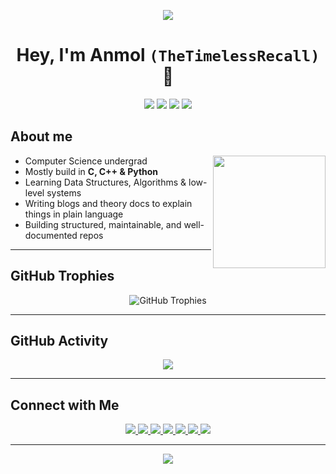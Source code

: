 <p align="center">
  <img src="https://capsule-render.vercel.app/api?type=waving&color=gradient&text=Welcome%20&height=100&section=header"/>
</p>

<h1 align="center">
Hey, I'm Anmol <code>(TheTimelessRecall)</code> 👾
</h1>

<p align="center">
  <img src="https://img.shields.io/badge/C-05122A?style=flat&logo=c&logoColor=A8B9CC"/>
  <img src="https://img.shields.io/badge/C++-05122A?style=flat&logo=c%2B%2B&logoColor=00599C"/>
  <img src="https://img.shields.io/badge/Python-05122A?style=flat&logo=python&logoColor=3776AB"/>
  <img src="https://img.shields.io/badge/Git-05122A?style=flat&logo=git&logoColor=F05032"/>
</p>

## About me

<img align="right" src="https://media.giphy.com/media/NytMLKyiaIh6VH9SPm/giphy.gif" width="180" />

-  Computer Science undergrad
-  Mostly build in **C, C++ & Python**
-  Learning Data Structures, Algorithms & low-level systems
-  Writing blogs and theory docs to explain things in plain language
-  Building structured, maintainable, and well-documented repos

---


## GitHub Trophies
<p align="center">
  <img src="https://github-profile-trophy.vercel.app/?username=TheTimelessRecall&theme=darkhub&no-frame=true&margin-w=5&margin-h=5" alt="GitHub Trophies" />
</p>

---

## GitHub Activity

<p align="center">
  <img src="https://github-readme-activity-graph.vercel.app/graph?username=TheTimelessRecall&theme=github-compact" />
</p>

---

## Connect with Me

<p align="center">
  <a href="mailto:timelessrecall@gmail.com" title="Gmail">
    <img src="https://img.shields.io/badge/Gmail-EA4335?style=for-the-badge&logo=gmail&logoColor=white" />
  </a>
  <a href="https://www.linkedin.com/in/timelessrecall/" title="LinkedIn">
    <img src="https://img.shields.io/badge/LinkedIn-0A66C2?style=for-the-badge&logo=linkedin&logoColor=white" />
  </a>
  <a href="https://github.com/TheTimelessRecall" target="_blank" title="GitHub">
    <img src="https://img.shields.io/badge/GitHub-171515?style=for-the-badge&logo=github&logoColor=white" />
  </a>
  <a href="https://medium.com/@TimelessRecall" title="Medium">
    <img src="https://img.shields.io/badge/Medium-12100E?style=for-the-badge&logo=medium&logoColor=white" />
  </a>
  <a href="https://leetcode.com/u/TimelessRecall/" title="LeetCode">
    <img src="https://img.shields.io/badge/LeetCode-FFA116?style=for-the-badge&logo=leetcode&logoColor=black" />
  </a>
  <a href="https://stackoverflow.com/users/27245327/timelessrecall" title="Stack Overflow">
    <img src="https://img.shields.io/badge/StackOverflow-F58025?style=for-the-badge&logo=stackoverflow&logoColor=white" />
  </a>
  <a href="https://x.com/TimelessRecall" title="Twitter / X">
    <img src="https://img.shields.io/badge/X-000000?style=for-the-badge&logo=twitter&logoColor=white" />
  </a>
</p>

---

<p align="center">
  <img src="https://readme-typing-svg.demolab.com?font=Fira+Code&size=22&pause=1000&center=true&vCenter=true&width=435&lines=Writing+code...;Breaking+it...;Trying+to+fix+it..." />
</p>
